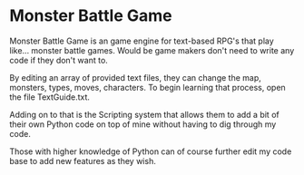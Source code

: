# Monster Battle Game
Monster Battle Game is an game engine for text-based RPG's that play like... monster battle games. Would be game makers don't need to write any code if they don't want to. 

By editing an array of provided text files, they can change the map, monsters, types, moves, characters. To begin learning that process, open the file TextGuide.txt.

Adding on to that is the Scripting system that allows them to add a bit of their own Python code on top of mine without having to dig through my code.

Those with higher knowledge of Python can of course further edit my code base to add new features as they wish.